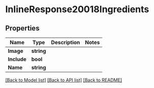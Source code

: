 # InlineResponse20018Ingredients

## Properties

Name | Type | Description | Notes
------------ | ------------- | ------------- | -------------
**Image** | **string** |  | 
**Include** | **bool** |  | 
**Name** | **string** |  | 

[[Back to Model list]](../README.md#documentation-for-models) [[Back to API list]](../README.md#documentation-for-api-endpoints) [[Back to README]](../README.md)


